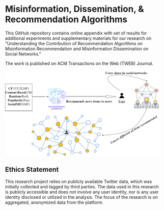 # Misinformation, Dissemination, & Recommendation Algorithms


This GitHub repository contains online appendix with set of results for additional experiments and supplementary materials for our research on "Understanding the Contribution of Recommendation Algorithms on Misinformation Recommendation and Misinformation Dissemination on Social Networks." 

The work is published on ACM Transactions on the Web (TWEB) Journal.

<p align="center"><img src="experiment.png" width="700"/></p>

## Ethics Statement

This research project relies on publicly available Twitter data, which was initially collected and tagged by third parties. The data used in this research is publicly accessible and does not involve any user identity, nor is any user identity disclosed or utilized in the analysis. The focus of the research is on aggregated, anonymized data from the platform.
